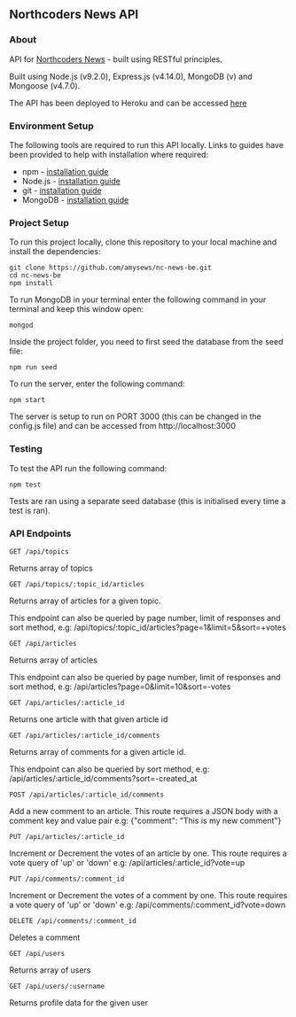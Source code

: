 ## Northcoders News API

### About

API for [Northcoders News](https://github.com/amysews/nc-news-fe) - built using RESTful principles.

Built using Node.js (v9.2.0), Express.js (v4.14.0), MongoDB (v) and Mongoose (v4.7.0).

The API has been deployed to Heroku and can be accessed [here](https://nc-news-be.herokuapp.com/api/)

### Environment Setup

The following tools are required to run this API locally. Links to guides have been provided to help with installation where required:

* npm - [installation guide](https://www.npmjs.com/get-npm)
* Node.js - [installation guide](https://nodejs.org/en/download/package-manager/)
* git - [installation guide](https://git-scm.com/)
* MongoDB - [installation guide](https://docs.mongodb.com/manual/installation/)

### Project Setup

To run this project locally, clone this repository to your local machine and install the dependencies:
```
git clone https://github.com/amysews/nc-news-be.git
cd nc-news-be
npm install
```
To run MongoDB in your terminal enter the following command in your terminal and keep this window open:
```
mongod
```
Inside the project folder, you need to first seed the database from the seed file:
```
npm run seed
```
To run the server, enter the following command:
```
npm start
```
The server is setup to run on PORT 3000 (this can be changed in the config.js file) and can be accessed from http://localhost:3000

### Testing

To test the API run the following command:
```
npm test
```
Tests are ran using a separate seed database (this is initialised every time a test is ran).

### API Endpoints
```
GET /api/topics
```
Returns array of topics

```
GET /api/topics/:topic_id/articles
```
Returns array of articles for a given topic.

This endpoint can also be queried by page number, limit of responses and sort method, e.g:
/api/topics/:topic_id/articles?page=1&limit=5&sort=+votes

```
GET /api/articles
```
Returns array of articles

This endpoint can also be queried by page number, limit of responses and sort method, e.g:
/api/articles?page=0&limit=10&sort=-votes

```
GET /api/articles/:article_id
```
Returns one article with that given article id

```
GET /api/articles/:article_id/comments
```
Returns array of comments for a given article id.

This endpoint can also be queried by sort method, e.g:
/api/articles/:article_id/comments?sort=-created_at

```
POST /api/articles/:article_id/comments
```
Add a new comment to an article. This route requires a JSON body with a comment key and value pair
e.g: {"comment": "This is my new comment"}

```
PUT /api/articles/:article_id
```
Increment or Decrement the votes of an article by one. This route requires a vote query of 'up' or 'down'
e.g: /api/articles/:article_id?vote=up

```
PUT /api/comments/:comment_id
```
Increment or Decrement the votes of a comment by one. This route requires a vote query of 'up' or 'down'
e.g: /api/comments/:comment_id?vote=down

```
DELETE /api/comments/:comment_id
```
Deletes a comment

```
GET /api/users
```
Returns array of users

```
GET /api/users/:username
```
Returns profile data for the given user

